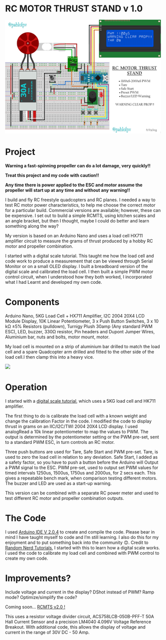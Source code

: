 # RC MOTOR THRUST STAND v 1.0
 ![](/Images/RCMTTSPWM_4829x3529.png) 
# Project
**Warning a fast-spinning propeller can do a lot damage, very quickly!!**

**Treat this project and my code with caution!!**

**Any time there is power applied to the ESC and motor assume the propeller will start up at any time and without any warning!!**

I build and fly RC freestyle quadcopters and RC planes. I needed a way to test RC motor power characteristics, to help me choose the correct motor for a particular build. Commercial versions are available; however, these can be expensive. 
I set out to build a simple RCMTS, using kitchen scales and an angle bracket, but then I thought, maybe I could do better and learn something along the way?

My version is based on an Arduino Nano and uses a load cell HX711
amplifier circuit to measure the grams of thrust produced by a hobby RC motor and propeller combination.

I started with a digital scale tutorial.
This taught me how the load cell and code work to produce a measurement that can be viewed through Serial Monitor or on a small OLED display.
I built a breadboard version of the digital scale and calibrated the load cell.
I then built a simple PWM motor control circuit, when I understood how they both worked, I incorporated what I had 
Learnt and developed my own code.
# Components
Arduino Nano, 5KG Load Cell + HX711 Amplifier, I2C 2004 20X4 LCD Module Display, 10K Linear Potentiometer, 3 x Push Button Switches,
3 x 10 kΩ ±5% Resistors (pulldown), Turnigy Plush 30amp (Any standard PWM ESC), LED, buzzer, 330Ω resistor, Pin headers and Dupont Jumper Wires,
Aluminium bar, nuts and bolts, motor mount, motor.

My load cell is mounted on a strip of aluminium bar drilled to match the load cell and a spare Quadcopter arm drilled and fitted
to the other side of the load cell.I then clamp this into a heavy vice.


 ![](Images/RC_MOTOR_THRUST_STAND_PHOTO_2405x2250.png)
 
 # Operation
 I started with a [digital scale tutorial](https://randomnerdtutorials.com/arduino-load-cell-hx711/), which uses a 5KG load cell and HK711 amplifier.

The first thing to do is calibrate the load cell with a known weight and change the calibration
Factor in the code. 
I modified the code to display thrust in grams on an IIC/I2C/TWI 2004 20X4 LCD display.
I used analogRead a 10k linear potentiometer to map the values to PWM.
The output is determined by the potentiometer setting or the PWM pre-set, sent to a 
standard PWM ESC, in turn controls an RC motor.

Three push buttons are used for Tare, Safe Start and PWM pre-set.
Tare, is used to zero the load cell in relation to any deviation.
Safe Start, I added as a safety factor, so you have to push a button before the Arduino will
Output a PWM signal to the ESC.
PWM pre-set, used to output set PWM values for timed intervals 1250us, 1500us, 1750us and 2000us, for 2 secs each. 
This gives a repeatable bench mark, when comparison testing different motors.
The buzzer and LED are used as a start-up warning.

This version can be combined with a separate RC power meter and used to test different RC motor and propeller combination outputs.

# The Code
I used [Arduino IDE V 2.0.4](https://www.arduino.cc/en/software) to create and compile the code.
Please bear in mind I have taught myself to code and I’m still learning.
I also do this for my enjoyment and to put something back into the community 😊.
Credit to [Random Nerd Tutorials](https://randomnerdtutorials.com/arduino-load-cell-hx711/), I started with this to learn how a digital scale works.
I used the code to calibrate my load cell and combined with PWM control
to create my own code.




# Improvements?
Include voltage and current in the display?
DShot instead of PWM?
Ramp mode?
Optimize/simplify the code?

Coming soon... 
[RCMTS v2.0 !](https://www.youtube.com/watch?v=jEHoqFxafgg)


This uses a resistor voltage divider circuit, ACS758LCB-050B-PFF-T 50A Hall Current Sensor and a
precision LM4040 4.096V Voltage Reference Breakout.
With additional code, this allows the display of voltage and current in the range of 30V DC - 50 Amp.

